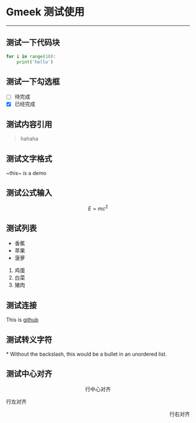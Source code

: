 # Gmeek 测试使用

---

## 测试一下代码块

```python
for i in range(10):
    print('hello')
```

## 测试一下勾选框

- [ ] 待完成
- [x] 已经完成

## 测试内容引用

> hahaha

## 测试文字格式

~this~ $is$ a demo

## 测试公式输入

$$E = mc^2$$

## 测试列表

- 香蕉
- 苹果
- 菠萝

1. 鸡蛋
2. 白菜
3. 猪肉

## 测试连接

This is [github](www.github.com)

## 测试转义字符

\* Without the backslash, this would be a bullet in an unordered list.

## 测试中心对齐

<p align="center">行中心对齐</p>
<p align="left">行左对齐</p>
<p align="right">行右对齐</p>



